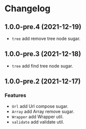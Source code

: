 # Changelog

## 1.0.0-pre.4 (2021-12-19)

- `tree` add remove tree node sugar.

## 1.0.0-pre.3 (2021-12-18)

- `tree` add find tree node sugar.

## 1.0.0-pre.2 (2021-12-17)

### Features

- `Url` add Url compose sugar.
- `Array` add Array remove sugar.
- `Wrapper` add Wrapper util.
- `validate` add validate util.
